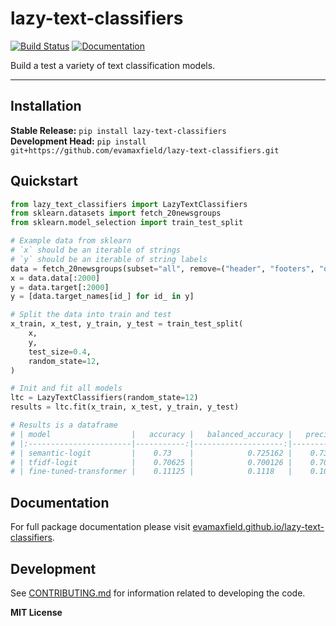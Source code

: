 # lazy-text-classifiers

[![Build Status](https://github.com/evamaxfield/lazy-text-classifiers/workflows/CI/badge.svg)](https://github.com/evamaxfield/lazy-text-classifiers/actions)
[![Documentation](https://github.com/evamaxfield/lazy-text-classifiers/workflows/Documentation/badge.svg)](https://evamaxfield.github.io/lazy-text-classifiers)

Build a test a variety of text classification models.

---

## Installation

**Stable Release:** `pip install lazy-text-classifiers`<br>
**Development Head:** `pip install git+https://github.com/evamaxfield/lazy-text-classifiers.git`

## Quickstart

```python
from lazy_text_classifiers import LazyTextClassifiers
from sklearn.datasets import fetch_20newsgroups
from sklearn.model_selection import train_test_split

# Example data from sklearn
# `x` should be an iterable of strings
# `y` should be an iterable of string labels
data = fetch_20newsgroups(subset="all", remove=("header", "footers", "quotes"))
x = data.data[:2000]
y = data.target[:2000]
y = [data.target_names[id_] for id_ in y]

# Split the data into train and test
x_train, x_test, y_train, y_test = train_test_split(
    x,
    y,
    test_size=0.4,
    random_state=12,
)

# Init and fit all models
ltc = LazyTextClassifiers(random_state=12)
results = ltc.fit(x_train, x_test, y_train, y_test)

# Results is a dataframe
# | model                  |   accuracy |   balanced_accuracy |   precision |   recall |       f1 |    time |
# |:-----------------------|-----------:|--------------------:|------------:|---------:|---------:|--------:|
# | semantic-logit         |    0.73    |            0.725162 |    0.734887 |  0.73    | 0.728247 |  13.742 |
# | tfidf-logit            |    0.70625 |            0.700126 |    0.709781 |  0.70625 | 0.702073 | 187.217 |
# | fine-tuned-transformer |    0.11125 |            0.1118   |    0.10998  |  0.11125 | 0.109288 | 220.105 |
```

## Documentation

For full package documentation please visit [evamaxfield.github.io/lazy-text-classifiers](https://evamaxfield.github.io/lazy-text-classifiers).

## Development

See [CONTRIBUTING.md](CONTRIBUTING.md) for information related to developing the code.

**MIT License**
